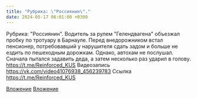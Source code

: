 ```yaml
---
title: "Рубрика: \"Россиянин\"."
date: 2024-05-17 06:01:00 +0300
---
```


Рубрика: "Россиянин".
Водитель за рулем "Гелендвагена" объезжал пробку по тротуару в Барнауле. Перед внедорожником встал пенсионер, потребовавший у нарушителя сдать задом и больше не ездить по пешеходным дорожкам.
Однако, автохам не послушал. Сначала пытался задавить деда, а затем несколько раз ударил в голову.
https://t.me/Reinforced_KUS
Видеозапись
https://vk.com/video41076938_456239783
Ссылка
https://t.me/Reinforced_KUS

[Вложение](https://vk.com/video41076938_456239783)
[Вложение](https://t.me/Reinforced_KUS)
